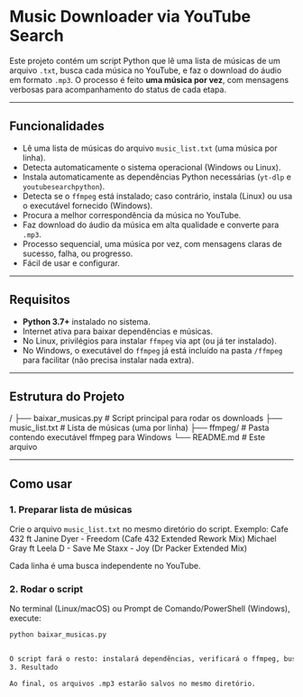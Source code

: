 # Music Downloader via YouTube Search

Este projeto contém um script Python que lê uma lista de músicas de um arquivo `.txt`, busca cada música no YouTube, e faz o download do áudio em formato `.mp3`. O processo é feito **uma música por vez**, com mensagens verbosas para acompanhamento do status de cada etapa.

---

## Funcionalidades

- Lê uma lista de músicas do arquivo `music_list.txt` (uma música por linha).
- Detecta automaticamente o sistema operacional (Windows ou Linux).
- Instala automaticamente as dependências Python necessárias (`yt-dlp` e `youtubesearchpython`).
- Detecta se o `ffmpeg` está instalado; caso contrário, instala (Linux) ou usa o executável fornecido (Windows).
- Procura a melhor correspondência da música no YouTube.
- Faz download do áudio da música em alta qualidade e converte para `.mp3`.
- Processo sequencial, uma música por vez, com mensagens claras de sucesso, falha, ou progresso.
- Fácil de usar e configurar.

---

## Requisitos

- **Python 3.7+** instalado no sistema.
- Internet ativa para baixar dependências e músicas.
- No Linux, privilégios para instalar `ffmpeg` via apt (ou já ter instalado).
- No Windows, o executável do `ffmpeg` já está incluído na pasta `/ffmpeg` para facilitar (não precisa instalar nada extra).

---

## Estrutura do Projeto
/
├── baixar_musicas.py # Script principal para rodar os downloads
├── music_list.txt # Lista de músicas (uma por linha)
├── ffmpeg/ # Pasta contendo executável ffmpeg para Windows
└── README.md # Este arquivo


---

## Como usar

### 1. Preparar lista de músicas

Crie o arquivo `music_list.txt` no mesmo diretório do script. Exemplo:
Cafe 432 ft Janine Dyer - Freedom (Cafe 432 Extended Rework Mix)
Michael Gray ft Leela D - Save Me
Staxx - Joy (Dr Packer Extended Mix)


Cada linha é uma busca independente no YouTube.

### 2. Rodar o script

No terminal (Linux/macOS) ou Prompt de Comando/PowerShell (Windows), execute:

```bash
python baixar_musicas.py


O script fará o resto: instalará dependências, verificará o ffmpeg, buscará e baixará cada música, exibindo mensagens detalhadas.
3. Resultado

Ao final, os arquivos .mp3 estarão salvos no mesmo diretório.
